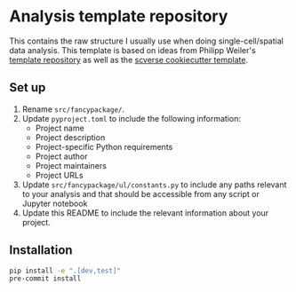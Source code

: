 # Analysis template repository

This contains the raw structure I usually use when doing single-cell/spatial data analysis. This template is based on ideas from Philipp Weiler's [template repository](https://github.com/WeilerP/sc_analysis_template) as well as the [scverse cookiecutter template](https://github.com/scverse/cookiecutter-scverse).

## Set up

1. Rename `src/fancypackage/`.
2. Update `pyproject.toml` to include the following information:
    - Project name
    - Project description
    - Project-specific Python requirements
    - Project author
    - Project maintainers
    - Project URLs
3. Update `src/fancypackage/ul/constants.py` to include any paths relevant to your analysis and that should be accessible from any script or Jupyter notebook
4. Update this README to include the relevant information about your project.

## Installation

```bash
pip install -e ".[dev,test]"
pre-commit install
```
